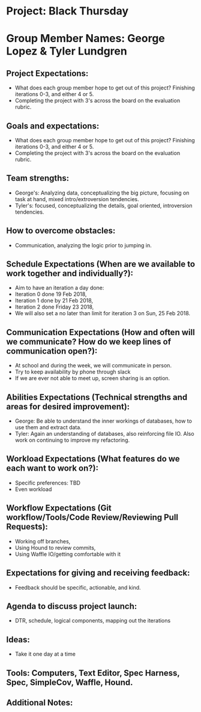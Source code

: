 # Project: Black Thursday

# Group Member Names: George Lopez & Tyler Lundgren

  ## Project Expectations:
  * What does each group member hope to get out of this project? Finishing iterations 0-3, and either 4 or 5.  
  * Completing the project with 3's across the board on the evaluation rubric.

  ## Goals and expectations:
  * What does each group member hope to get out of this project? Finishing iterations 0-3, and either 4 or 5.  
  * Completing the project with 3's across the board on the evaluation rubric.

  ## Team strengths:
  * George's: Analyzing data, conceptualizing the big picture, focusing on task at hand, mixed intro/extroversion tendencies.
  * Tyler's: focused, conceptualizing the details, goal oriented, introversion tendencies.

  ## How to overcome obstacles:
  * Communication, analyzing the logic prior to jumping in.

  ## Schedule Expectations (When are we available to work together and individually?):
  * Aim to have an iteration a day done:
  * Iteration 0 done 19 Feb 2018,
  * Iteration 1 done by 21 Feb 2018,
  * Iteration 2 done Friday 23 2018,
  * We will also set a no later than limit for iteration 3 on Sun, 25 Feb 2018.

  ## Communication Expectations (How and often will we communicate? How do we keep lines of communication open?):
  * At school and during the week, we will communicate in person.
  * Try to keep availability by phone through slack
  * If we are ever not able to meet up, screen sharing is an option.

  ## Abilities Expectations (Technical strengths and areas for desired improvement):
  * George: Be able to understand the inner workings of databases, how to use them and extract data.
  * Tyler: Again an understanding of databases, also reinforcing file IO.  Also work on continuing to improve my refactoring.

  ## Workload Expectations (What features do we each want to work on?):
  * Specific preferences: TBD
  * Even workload

  ## Workflow Expectations (Git workflow/Tools/Code Review/Reviewing Pull Requests):
  * Working off branches,
  * Using Hound to review commits,
  * Using Waffle IO/getting comfortable with it

  ## Expectations for giving and receiving feedback:
  * Feedback should be specific, actionable, and kind.

  ## Agenda to discuss project launch:
  * DTR, schedule, logical components, mapping out the iterations

  ## Ideas:
  * Take it one day at a time

   ## Tools: Computers, Text Editor, Spec Harness, Spec, SimpleCov, Waffle, Hound.

  ## Additional Notes:
